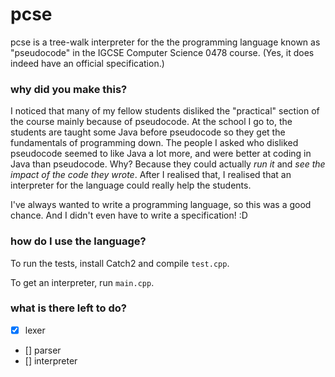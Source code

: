 # pcse
pcse is a tree-walk interpreter for the the programming language known as "pseudocode" in the IGCSE Computer Science 0478 course. (Yes, it does indeed have an official specification.)

### why did you make this?
I noticed that many of my fellow students disliked the "practical" section of the course mainly because of pseudocode. At the school I go to, the students are taught some Java before pseudocode so they get the fundamentals of programming down. The people I asked who disliked pseudocode seemed to like Java a lot more, and were better at coding in Java than pseudocode. Why? Because they could actually _run it_ and _see the impact of the code they wrote_. After I realised that, I realised that an interpreter for the language could really help the students.

I've always wanted to write a programming language, so this was a good chance. And I didn't even have to write a specification! :D

### how do I use the language?
To run the tests, install Catch2 and compile `test.cpp`.

To get an interpreter, run `main.cpp`.

### what is there left to do?

- [x] lexer
- [] parser
- [] interpreter
